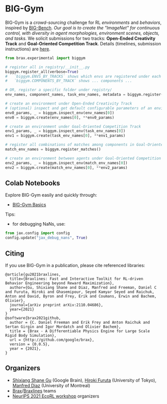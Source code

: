 # BIG-Gym

BIG-Gym is a *crowd-sourcing* challenge for RL *environments* and *behaviors*, inspired by [BIG-Bench](https://github.com/google/BIG-bench). *Our goal is to create the "ImageNet" for continuous control, with diversity in agent morphologies, environment scenes, objects, and tasks.* We solicit submissions for two tracks: **Open-Ended Creativity Track** and **Goal-Oriented Competition Track**. Details (timelines, submission instructions) are [here](https://sites.google.com/view/rlbiggym).

```python
from brax.experimental import biggym

# register all in registry/__init__.py
biggym.register_all(verbose=True)
#   `biggym.ENVS_BY_TRACKS` shows which envs are registered under each track
#   `biggym.COMPONENTS_BY_TRACK` shows ... components ...

# OR, register a specific folder under registry/
env_names, component_names, task_env_names, metadata = biggym.register(registry_name)

# create an environment under Open-Ended Creativity Track
# (optional) inspect and get default configurable parameters of an environment
env0_params, _ = biggym.inspect_env(env_names[0])
env0 = biggym.create(env_names[0], **env0_params)

# create an environment under Goal-Oriented Competition Track
env1_params, _ = biggym.inspect_env(task_env_names[0])
env1 = biggym.create(task_env_names[0], **env1_params)

# register all combinations of matches among components in Goal-Oriented Track
match_env_names = biggym.register_matches()

# create an environment between agents under Goal-Oriented Competition Track
env2_params, _ = biggym.inspect_env(match_env_names[0])
env2 = biggym.create(match_env_names[0], **env2_params)
```

## Colab Notebooks

Explore BIG-Gym easily and quickly through:
* [BIG-Gym Basics](https://colab.research.google.com/github/google/brax/blob/main/notebooks/biggym/biggym_rl.ipynb)

Tips:
* for debugging NaNs, use:
```python
from jax.config import config
config.update("jax_debug_nans", True)
```

## Citing

If you use BIG-Gym in a publication, please cite referenced libraries:

```
@article{gu2021braxlines,
  title={Braxlines: Fast and Interactive Toolkit for RL-driven Behavior Engineering beyond Reward Maximization},
  author={Gu, Shixiang Shane and Diaz, Manfred and Freeman, Daniel C and Furuta, Hiroki and Ghasemipour, Seyed Kamyar Seyed and Raichuk, Anton and David, Byron and Frey, Erik and Coumans, Erwin and Bachem, Olivier},
  journal={arXiv preprint arXiv:2110.04686},
  year={2021}
}
@software{brax2021github,
  author = {C. Daniel Freeman and Erik Frey and Anton Raichuk and Sertan Girgin and Igor Mordatch and Olivier Bachem},
  title = {Brax - A Differentiable Physics Engine for Large Scale Rigid Body Simulation},
  url = {http://github.com/google/brax},
  version = {0.0.5},
  year = {2021},
}
```

## Organizers
* [Shixiang Shane Gu](https://sites.google.com/view/gugurus/home) (Google Brain), [Hiroki Furuta](https://frt03.github.io/) (University of Tokyo), [Manfred Diaz](https://manfreddiaz.github.io/) (University of Montreal)
* [Brax](https://github.com/google/brax)/[Braxlines](https://arxiv.org/abs/2110.04686) teams
* [NeurIPS 2021 EcoRL workshop](https://sites.google.com/view/ecorl2021/home) organizers
